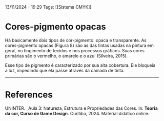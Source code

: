 13/11/2024 - 19:29
Tags: [[Sistema CMYK]]

# Cores-pigmento opacas

Há basicamente dois tipos de cor-pigmento: opaca e transparente. As cores-pigmento opacas (Figura 8) são as das tintas usadas na pintura em geral, no tingimento de tecidos e nos processos gráficos. Suas cores primárias são o vermelho, o amarelo e o azul (Silveira, 2015).

Esse tipo de pigmento é caracterizado por sua alta cobertura. Ele bloqueia a luz, impedindo que ela passe através da camada de tinta.

---

# References

UNINTER.  _Aula 3: Natureza, Estrutura e Propriedades das Cores. In: **Teoria da cor, Curso de Game Design**. Curitiba, 2024. Material didático online.